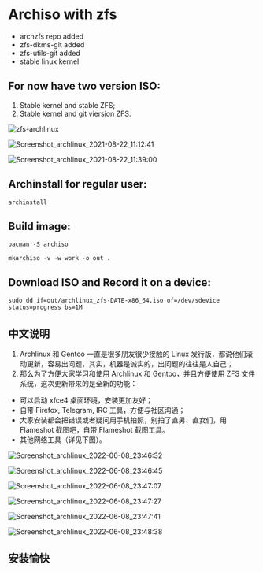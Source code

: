 # Archiso with zfs

* archzfs repo added
* zfs-dkms-git added
* zfs-utils-git added
* stable linux kernel

## For now have two version ISO:

1. Stable kernel and stable ZFS;
2. Stable kernel and git viersion ZFS.

![zfs-archlinux](https://user-images.githubusercontent.com/1161594/127529134-7044487b-fe96-4775-ad53-38fcd85a5030.png)

![Screenshot_archlinux_2021-08-22_11:12:41](https://user-images.githubusercontent.com/1161594/130341130-d2e29284-e6de-4900-ae22-9a92d3359fac.png)

![Screenshot_archlinux_2021-08-22_11:39:00](https://user-images.githubusercontent.com/1161594/130341182-e29139fb-2c0f-4e48-8abd-6e2c57b537c4.png)

## Archinstall for regular user:

```
archinstall
```

## Build image:

```
pacman -S archiso
```

```
mkarchiso -v -w work -o out .
```

## Download ISO and Record it on a device:

```
sudo dd if=out/archlinux_zfs-DATE-x86_64.iso of=/dev/sdevice status=progress bs=1M
```
## 中文说明 ##

1. Archlinux 和 Gentoo 一直是很多朋友很少接触的 Linux 发行版，都说他们滚动更新，容易出问题，其实，机器是诚实的，出问题的往往是人自己；
2. 那么为了方便大家学习和使用 Archlinux 和 Gentoo，并且方便使用 ZFS 文件系统，这次更新带来的是全新的功能：
  - 可以启动 xfce4 桌面环境，安装更加友好；
  - 自带 Firefox, Telegram, IRC 工具，方便与社区沟通；
  - 大家安装都会把错误或者疑问用手机拍照，别拍了直男、直女们，用 Flameshot 截图吧，自带 Flameshot 截图工具。
  - 其他网络工具（详见下图）。

![Screenshot_archlinux_2022-06-08_23:46:32](https://user-images.githubusercontent.com/1161594/172663643-1cb09286-6934-48b3-be87-f79ac26ccfc7.png)

![Screenshot_archlinux_2022-06-08_23:46:45](https://user-images.githubusercontent.com/1161594/172663927-8a2921a4-6e17-4cb6-a9a0-ab9dc3fd79d9.png)

![Screenshot_archlinux_2022-06-08_23:47:07](https://user-images.githubusercontent.com/1161594/172663979-8dddcf10-090b-486f-85b9-246051ee5bd6.png)

![Screenshot_archlinux_2022-06-08_23:47:27](https://user-images.githubusercontent.com/1161594/172664021-79bdee84-36ca-45fc-907e-711f29c6716d.png)

![Screenshot_archlinux_2022-06-08_23:47:41](https://user-images.githubusercontent.com/1161594/172664053-6c1efd44-b60d-436a-a653-4aa04e0fcb8f.png)

![Screenshot_archlinux_2022-06-08_23:48:38](https://user-images.githubusercontent.com/1161594/172664317-c3a5f7a6-a0fa-4da5-9509-3c9defe79791.png)

## 安装愉快 ##
